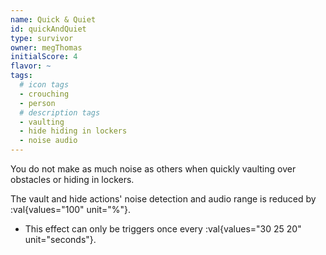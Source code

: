 ```yaml
---
name: Quick & Quiet
id: quickAndQuiet
type: survivor
owner: megThomas
initialScore: 4
flavor: ~
tags:
  # icon tags
  - crouching
  - person
  # description tags
  - vaulting
  - hide hiding in lockers
  - noise audio
---
```


You do not make as much noise as others when quickly vaulting over obstacles or hiding in lockers.

The vault and hide actions' noise detection and audio range is reduced by :val{values="100" unit="%"}.

- This effect can only be triggers once every :val{values="30 25 20" unit="seconds"}.
